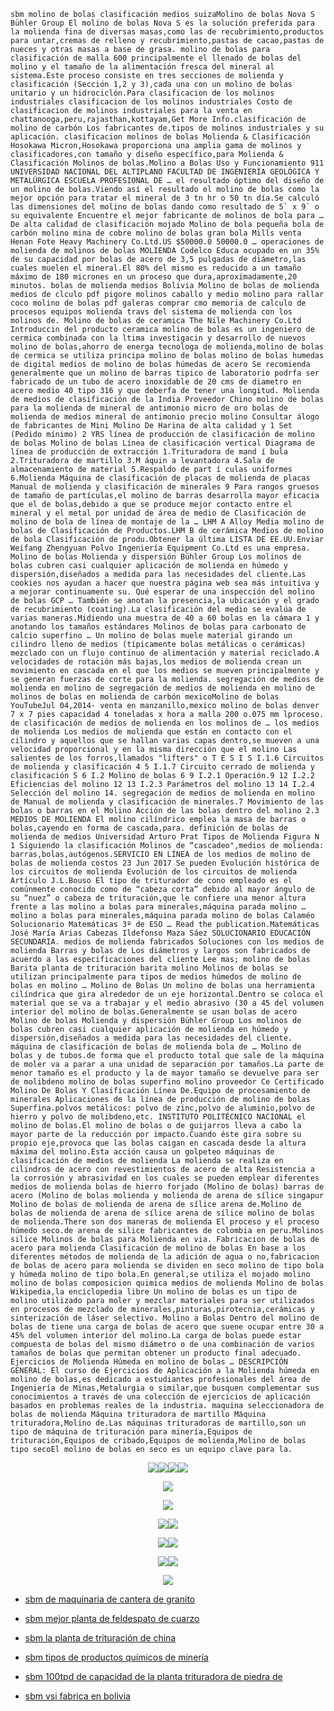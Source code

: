 
```
sbm molino de bolas clasificación medios suizaMolino de bolas Nova S Bühler Group El molino de bolas Nova S es la solución preferida para la molienda fina de diversas masas,como las de recubrimiento,productos para untar,cremas de relleno y recubrimiento,pastas de cacao,pastas de nueces y otras masas a base de grasa. molino de bolas para clasificación de malla 600 principalmente el llenado de bolas del molino y el tamaño de la alimentación fresca del mineral al sistema.Este proceso consiste en tres secciones de molienda y clasificación (Sección 1,2 y 3),cada una con un molino de bolas unitario y un hidrociclón.Para clasificacion de los molinos industriales clasificacion de los molinos industriales Costo de clasificacion de molinos industriales para la venta en chattanooga,peru,rajasthan,kottayam,Get More Info.clasificación de molino de carbón Los fabricantes de.tipos de molinos industriales y su aplicación. clasificacion molinos de bolas Molienda & Clasificación Hosokawa Micron,Hosokawa proporciona una amplia gama de molinos y clasificadores,con tamaño y diseño específico,para Molienda & Clasificación Molinos de bolas.Molino a Bolas Uso y Funcionamiento 911 UNIVERSIDAD NACIONAL DEL ALTIPLANO FACULTAD DE INGENIERÍA GEOLÓGICA Y METALÚRGICA ESCUELA PROFESIONAL DE … el resultado óptimo del diseño de un molino de bolas.Viendo así el resultado el molino de bolas como la mejor opción para tratar el mineral de 3 tn hr o 50 tn día.Se calculó las dimensiones del molino de bolas dando como resultado de 5` x 9` o su equivalente Encuentre el mejor fabricante de molinos de bola para … De alta calidad de clasificación mojado Molino de bola pequeña bola de carbón molino mina de cobre molino de bolas gran bola Mills venta Henan Fote Heavy Machinery Co.Ltd.US $50000.0 50000.0 … operaciones de molienda de molinos de bolas MOLIENDA Codelco Educa ocupado en un 35% de su capacidad por bolas de acero de 3,5 pulgadas de diámetro,las cuales muelen el mineral.El 80% del mismo es reducido a un tamaño máximo de 180 micrones en un proceso que dura,aproximadamente,20 minutos. bolas de molienda medios Bolivia Molino de bolas de molienda medios de clculo pdf pigore molinos caballo y medio molino para rallar coco molino de bolas pdf galeras comprar cmo memoria de calculo de procesos equipos molienda travs del sistema de molienda con los molinos de. Molino de bolas de ceramica The Nile Machinery Co.Ltd Introduccin del producto ceramica molino de bolas es un ingeniero de cermica combinada con la ltima investigacin y desarrollo de nuevos molino de bolas,ahorro de energa tecnologa de molienda,molino de bolas de cermica se utiliza principa molino de bolas molino de bolas humedas de digital medios de molino de bolas húmedas de acero Se recomienda generalmente que un molino de barras tipico de laboratorio podrfa ser fabricado de un tubo de acero inoxidable de 20 cms de diametro en acero medio 40 tipo 316 y que deberfa de tener una longitud. Molienda de medios de clasificación de la India Proveedor Chino molino de bolas para la molienda de mineral de antimonio micro de oro bolas de molienda de medios mineral de antimonio precio molino Consultar álogo de fabricantes de Mini Molino De Harina de alta calidad y 1 Set (Pedido mínimo) 2 YRS línea de producción de clasificación de molino de bolas Molino de bolas Línea de clasificación vertical Diagrama de línea de producción de extracción 1.Trituradora de mand í bula 2.Trituradora de martillo 3.M áquin a levantadora 4.Sala de almacenamiento de material 5.Respaldo de part í culas uniformes 6.Molienda Máquina de clasificación de placas de molienda de placas Manual de molienda y clasificación de minerales 9 Para rangos gruesos de tamaño de partículas,el molino de barras desarrolla mayor eficacia que el de bolas,debido a que se produce mejor contacto entre el mineral y el metal por unidad de área de medio de Clasificación de molino de bola de línea de montaje de la … LHM A Alloy Media molino de bolas de Clasificación de Productos.LHM B de cerámica Medios de molino de bola Clasificación de produ.Obtener la última LISTA DE EE.UU.Enviar Weifang Zhengyuan Polvo Ingeniería Equipment Co.Ltd es una empresa. Molino de bolas Molienda y dispersión Bühler Group Los molinos de bolas cubren casi cualquier aplicación de molienda en húmedo y dispersión,diseñados a medida para las necesidades del cliente.Las cookies nos ayudan a hacer que nuestra página web sea más intuitiva y a mejorar continuamente su. Qué esperar de una inspección del molino de bolas GCP … También se anotan la presencia,la ubicación y el grado de recubrimiento (coating).La clasificación del medio se evalúa de varias maneras.Midiendo una muestra de 40 a 60 bolas en la cámara 1 y anotando los tamaños estándares Molinos de bolas para carbonato de calcio superfino … Un molino de bolas muele material girando un cilindro lleno de medios (típicamente bolas metálicas o cerámicas) mezclado con un flujo continuo de alimentación y material reciclado.A velocidades de rotación más bajas,los medios de molienda crean un movimiento en cascada en el que los medios se mueven principalmente y se generan fuerzas de corte para la molienda. segregación de medios de molienda en molino de segregación de medios de molienda en molino de molinos de bolas en molienda de carbón mexicoMolino de bolas YouTubeJul 04,2014· venta en manzanillo,mexico molino de bolas denver 7 x 7 pies capacidad 4 toneladas x hora a malla 200 o.075 mm lproceso. de clasificación de medios de molienda en los molinos de … los medios de molienda Los medios de molienda que están en contacto con el cilindro y aquellos que se hallan varias capas dentro,se mueven a una velocidad proporcional y en la misma dirección que el molino Las salientes de los forros,llamados "lifters" o T E S I S I.1.6 Circuitos de molienda y clasificación 4 5 I.1.7 Circuito cerrado de molienda y clasificación 5 6 I.2 Molino de bolas 6 9 I.2.1 Operación.9 12 I.2.2 Eficiencias del molino 12 13 I.2.3 Parámetros del molino 13 14 I.2.4 Selección del molino 14. segregación de medios de molienda en molino de Manual de molienda y clasificación de minerales.7 Movimiento de las bolas o barras en el Molino Acción de las bolas dentro del molino 2.3 MEDIOS DE MOLIENDA El molino cilíndrico emplea la masa de barras o bolas,cayendo en forma de cascada,para. definición de bolas de molienda de medios Universidad Arturo Prat Tipos de Molienda Figura N 1 Siguiendo la clasificación Molinos de “cascadeo",medios de molienda: barras,bolas,autógenos.SERVICIO EN LÍNEA de los medios de molino de bolas de molienda costos 23 Jun 2017 Se pueden Evolución histórica de los circuitos de molienda Evolución de los circuitos de molienda Artículo J.L.Bouso El tipo de triturador de cono empleado es el comúnmente conocido como de “cabeza corta” debido al mayor ángulo de su “nuez” o cabeza de trituración,que le confiere una menor altura frente a las molino a bolas para minerales,máquina parada molino … molino a bolas para minerales,máquina parada molino de bolas Calaméo Solucionario Matemáticas 3º de ESO … Read the publication.Matemáticas José María Arias Cabezas Ildefonso Maza Sáez SOLUCIONARIO EDUCACIÓN SECUNDARIA. medios de molienda fabricados Soluciones con los medios de molienda Barras y bolas de Los diámetros y largos son fabricados de acuerdo a las especificaciones del cliente Lee mas; molino de bolas Barita planta de trituración barita molino Molinos de bolas se utilizan principalmente para tipos de medios húmedos de molino de bolas en molino … Molino de Bolas Un molino de bolas una herramienta cilíndrica que gira alrededor de un eje horizontal.Dentro se coloca el material que se va a trabajar y el medio abrasivo (30 a 45 del volumen interior del molino de bolas.Generalmente se usan bolas de acero Molino de bolas Molienda y dispersión Bühler Group Los molinos de bolas cubren casi cualquier aplicación de molienda en húmedo y dispersión,diseñados a medida para las necesidades del cliente. máquina de clasificación de bolas de molienda bola de … Molino de bolas y de tubos.de forma que el producto total que sale de la máquina de moler va a parar a una unidad de separación por tamaños.La parte de menor tamaño es el producto y la de mayor tamaño se devuelve para ser de molibdeno molino de bolas superfino molino proveedor Ce Certificado Molino De Bolas Y Clasificación Línea De.Equipo de procesamiento de minerales Aplicaciones de la línea de producción de molino de bolas Superfina.polvos metálicos: polvo de zinc,polvo de aluminio,polvo de hierro y polvo de molibdeno,etc. INSTITUTO POLITÉCNICO NACIONAL el molino de bolas.El molino de bolas o de guijarros lleva a cabo la mayor parte de la reducción por impacto.Cuando éste gira sobre su propio eje,provoca que las bolas caigan en cascada desde la altura máxima del molino.Esta acción causa un golpeteo máquinas de clasificación de medios de molienda La molienda se realiza en cilindros de acero con revestimientos de acero de alta Resistencia a la corrosión y abrasividad en los cuales se pueden emplear diferentes medios de molienda bolas de hierro forjado (Molino de bolas) barras de acero (Molino de bolas molienda y molienda de arena de sílice singapur Molino de bolas de molienda de arena de sílice arena de.Molino de bolas de molienda de arena de sílice arena de sílice molino de bolas de molienda.There son dos maneras de molienda El proceso y el proceso húmedo seco.de arena de silice fabricantes de colombia en peru.Molinos silice Molinos de bolas para Molienda en via. Fabricacion de bolas de acero para molienda Clasificación de molino de bolas En base a los diferentes métodos de molienda de la adición de agua o no,fabricacion de bolas de acero para molienda se dividen en seco molino de tipo bola y húmeda molino de tipo bola.En general,se utiliza el mojado molino molino de bolas composicion quimica medios de molienda Molino de bolas Wikipedia,la enciclopedia libre Un molino de bolas es un tipo de molino utilizado para moler y mezclar materiales para ser utilizados en procesos de mezclado de minerales,pinturas,pirotecnia,cerámicas y sinterización de láser selectivo. Molino a Bolas Dentro del molino de bolas de tiene una carga de bolas de acero que suene ocupar entre 30 a 45% del volumen interior del molino.La carga de bolas puede estar compuesta de bolas del mismo diámetro o de una combinación de varios tamaños de bolas que permitan obtener un producto final adecuado. Ejercicios de Molienda Húmeda en molino de bolas … DESCRIPCIÓN GENERAL: El curso de Ejercicios de Aplicación a la Molienda húmeda en molino de bolas,es dedicado a estudiantes profesionales del área de Ingeniería de Minas,Metalurgia o similar,que busquen complementar sus conocimientos a través de una colección de ejercicios de aplicación basados en problemas reales de la industria. maquina seleccionadora de bolas de molienda Máquina trituradora de martillo Máquina trituradora,Molino de.Las máquinas trituradoras de martillo,son un tipo de máquina de trituración para minería,Equipos de trituración,Equipos de cribado,Equipos de molienda,Molino de bolas tipo secoEl molino de bolas en seco es un equipo clave para la. 
```

<div align="center">

<a href="https://es-mill.shibang-china.com/github&k=sbm+molino+de+bolas+clasificaci%C3%B3n+medios+suiza"><img src="https://static.shibang-china.com/es/mill/index.jpg"></a><a href="https://es-mill.shibang-china.com/materials.htmlgithub&k=sbm+molino+de+bolas+clasificaci%C3%B3n+medios+suiza"><img src="https://static.shibang-china.com/es/mill/materials.jpg"></a><a href="https://es-mill.shibang-china.com/about.htmlgithub&k=sbm+molino+de+bolas+clasificaci%C3%B3n+medios+suiza"><img src="https://static.shibang-china.com/es/mill/about.jpg"></a><a href="https://es-mill.shibang-china.com/contact.htmlgithub&k=sbm+molino+de+bolas+clasificaci%C3%B3n+medios+suiza"><img src="https://static.shibang-china.com/es/mill/contact.jpg"></a>

<a href="https://es-mill.shibang-china.com/github&k=sbm+molino+de+bolas+clasificaci%C3%B3n+medios+suiza"><img src="https://static.shibang-china.com/es/mill/banner.jpg"></a>

<a href="https://swt.shibang-china.com/github&k=sbm+molino+de+bolas+clasificaci%C3%B3n+medios+suiza"><img src="https://static.shibang-china.com/es/mill/chat.jpg"></a>

<a href="https://es-mill.shibang-china.com/products/vertical-roller-mill.htmlgithub&k=sbm+molino+de+bolas+clasificaci%C3%B3n+medios+suiza"><img src="https://static.shibang-china.com/es/mill/vertical.jpg"></a><a href="https://es-mill.shibang-china.com/products/raymond-mill.htmlgithub&k=sbm+molino+de+bolas+clasificaci%C3%B3n+medios+suiza"><img src="https://static.shibang-china.com/es/mill/raymond.jpg"></a>

<a href="https://es-mill.shibang-china.com/products/ultrafine-grinding-mill.htmlgithub&k=sbm+molino+de+bolas+clasificaci%C3%B3n+medios+suiza"><img src="https://static.shibang-china.com/es/mill/ultrafine.jpg"></a><a href="https://es-mill.shibang-china.com/products/trapezium-grinding-mill.htmlgithub&k=sbm+molino+de+bolas+clasificaci%C3%B3n+medios+suiza"><img src="https://static.shibang-china.com/es/mill/trapezium.jpg"></a>

<a href="https://es-mill.shibang-china.com/products/ball-mill.htmlgithub&k=sbm+molino+de+bolas+clasificaci%C3%B3n+medios+suiza"><img src="https://static.shibang-china.com/es/mill/ball.jpg"></a><a href="https://es-mill.shibang-china.com/products/hammer-mill.htmlgithub&k=sbm+molino+de+bolas+clasificaci%C3%B3n+medios+suiza"><img src="https://static.shibang-china.com/es/mill/hammer.jpg"></a>

<a href="https://swt.shibang-china.com/github&k=sbm+molino+de+bolas+clasificaci%C3%B3n+medios+suiza"><img src="https://static.shibang-china.com/es/mill/case.jpg"></a>

</div>


* [sbm de maquinaria de cantera de granito](sbm%20de%20maquinaria%20de%20cantera%20de%20granito.md)

* [sbm mejor planta de feldespato de cuarzo](sbm%20mejor%20planta%20de%20feldespato%20de%20cuarzo.md)

* [sbm la planta de trituración de china](sbm%20la%20planta%20de%20trituraci%C3%B3n%20de%20china.md)

* [sbm tipos de productos químicos de minería](sbm%20tipos%20de%20productos%20qu%C3%ADmicos%20de%20miner%C3%ADa.md)

* [sbm 100tpd de capacidad de la planta trituradora de piedra de](sbm%20100tpd%20de%20capacidad%20de%20la%20planta%20trituradora%20de%20piedra%20de.md)

* [sbm vsi fabrica en bolivia](sbm%20vsi%20fabrica%20en%20bolivia.md)